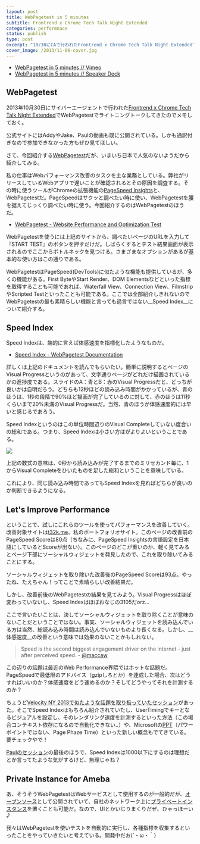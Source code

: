 ```yaml
---
layout: post
title: WebPagetest in 5 minutes
subtitle: Frontrend x Chrome Tech Talk Night Extended
categories: performnace
status: publish
type: post
excerpt: "10/30にCAで行われたFrontrend x Chrome Tech Talk Night ExtendedでWebPagetestでライトニングトークしてきたのでメモしておく。"
cover_image: /2013/11-06-cover.jpg
---
```


<script async class="speakerdeck-embed" data-id="2194dea0233401314f283ee30ec95e6c" data-ratio="1.33333333333333" src="//speakerdeck.com/assets/embed.js"></script>

+ [WebPagetest in 5 minutes // Vimeo](https://vimeo.com/78323495)
+ [WebPagetest in 5 minutes // Speaker Deck](https://speakerdeck.com/t32k/webpagetest-in-5-minutes)

## WebPagetest

2013年10月30日にサイバーエージェントで行われた[Frontrend x Chrome Tech Talk Night Extended](http://frontrend.github.io/events/chrome/)でWebPagetestでライトニングトークしてきたのでメモしておく。

公式サイトにはAddyやJake、Paulの動画も既に公開されている。しかも通訳付きなので参加できなかった方もぜひ見てほしい。

さて、今回紹介する[WebPagetest](http://www.webpagetest.org/)だが、いまいち日本で人気のないようだから紹介してみる。

私の仕事はWebパフォーマンス改善のタスクを主な業務としている。弊社がリリースしているWebアプリで遅いことが確認されるとその原因を調査する。その時に使うツールがChromeの拡張機能の[PageSpeed Insights](https://chrome.google.com/webstore/detail/pagespeed-insights-by-goo/gplegfbjlmmehdoakndmohflojccocli)と、WebPagetestだ。PageSpeedはサクッと調べたい時に使い、WebPagetestを腰を据えてじっくり調べたい時に使う。今回紹介するのはWebPagetestのほうだ。

+ [WebPagetest - Website Performance and Optimization Test](http://www.webpagetest.org/)

WebPagetestを使うには上記のサイトから、調べたいページのURLを入力して『START TEST』のボタンを押すだけだ。しばらくするとテスト結果画面が表示されるのでここからボトルネックを見つける。さまざまなオプションがあるが基本的な使い方はこの通りである。

WebPagetestはPageSpeed(DevTools)に似たような機能も提供しているが、多くの機能がある。First ByteやStart Render、DOM Elementsなどといった指標を取得することも可能であれば、Waterfall View、Connection View、FilmstripやScripted Testといったことも可能である。ここでは全部紹介しきれないのでWebPagetestの最も素晴らしい機能と言っても過言ではない__Speed Index__について紹介する。

## Speed Index

Speed Indexは、端的に言えば体感速度を指標化したようなものだ。

+ [Speed Index - WebPagetest Documentation](https://sites.google.com/a/webpagetest.org/docs/using-webpagetest/metrics/speed-index)

詳しくは上記のドキュメントを読んでもらいたい。簡単に説明するとページのVisual Progressというのがあって、文字通りページがどれだけ描画されているかの進捗度である。スライドのA：青とB：赤のVisual Progressだと、どっちが良いかは自明だろう。どちらも12秒ほどの読み込み時間がかかっているが、青のほうは、1秒の段階で90%ほど描画が完了しているのに対して、赤のほうは11秒くらいまで20%未満のVisual Progressだ。当然、青のほうが体感速度的には早いと感じるであろう。

Speed Indexというのはこの単位時間辺りのVisual Completeしていない度合いの総和である。つまり、Speed Indexは小さい方はがよりよいということである。

![](/mol/images/2013/11-06-fig.png)

上記の数式の意味は、0秒から読み込みが完了するまでのミリセカンド毎に、1からVisual Completeをひいたものを足した総和ということを意味している。

これにより、同じ読み込み時間であってもSpeed Indexを見ればどちらが良いのか判断できるようになる。

## Let's Improve Performance

ということで、試しにこれらのツールを使ってパフォーマンスを改善していく。改善対象サイトは[t32k.me](http://t32k.me/)、私のポートフォリオサイト。このページの改善前のPageSpeed Scoreは80点（ちなみに、PageSpeed Insightsの言語設定を日本語にしているとScoreが出ない）。このページのどこが重いのか、軽く見てみるとページ下部にソーシャルウィジェットを発見したので、これを取り除いてみることにする。

ソーシャルウィジェットを取り除いた改善後のPageSpeed Scoreは93点。やったね、たえちゃん！ってことで素晴らしい改善結果だ。

しかし、改善前後のWebPagetestの結果を見てみよう。Visual Progressはほぼ変わっていないし、Speed Indexはほぼおなじの3105だorz...

ここで言いたいことは、決してソーシャルウィジェットを取り除くことが意味のないことだということではない。事実、ソーシャルウィジェットを読み込んでいる方は当然、総読み込み時間は読み込んでいないものより長くなる。しかし、__体感速度__の改善という意味では効果のないことかもしれない。

> Speed is the second biggest engagement driver on the internet - just after perceived speed.  - [@maccaw](https://twitter.com/maccaw/status/380385677390516224)


この辺りの話題は最近のWeb Performance界隈ではホットな話題だ。PageSpeedで最低限のアドバイス（gzipしろとか）を達成した場合、次はどうすればいいのか？体感速度をどう速めるのか？そしてどうやってそれを計測するのか？


ちょうど[Velocity NY 2013で似たような話題を取り扱っていたセッション](http://velocityconf.com/velocityny2013/public/schedule/detail/31344)があった。そこでSpeed Indexはもちろん紹介されていたし、UserTimingでキーとなるビジュアルを設定し、そのレンダリング速度を計測するといった方法（この場合コンテキスト依存になるので自動化できない..）や、Microsoftの[PPT](http://programming.oreilly.com/2013/10/page-phase-time.html)（パワーポイントではない、Page Phaze Time）といった新しい概念もでてきている。要チェックやで！

[Paulのセッション](http://frontrend.github.io/events/chrome/#paul)の最後のほうで、Speed Indexは1000以下にするのは理想だとか言ってたような気がするけど、無理じゃね？

## Private Instance for Ameba

あ、そうそうWebPagetestはWebサービスとして使用するのが一般的だが、[オープンソース](https://github.com/WPO-Foundation/webpagetest)として公開されていて、自社のネットワーク上に[プライベートインスタンス](https://sites.google.com/a/webpagetest.org/docs/private-instances)を置くことも可能だ。なので、UIとかいじりまくりだぜ、ひゃっほーい♪

我々はWebPagetestを使いテストを自動的に実行し、各種指標を収集するといったことをやっていきたいと考えている。開発中だお(´・ω・｀)